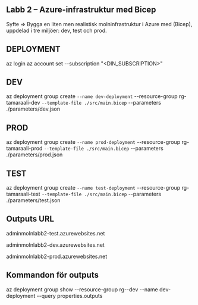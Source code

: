 Labb 2 – Azure-infrastruktur med Bicep
--------------------------------------

Syfte
=> Bygga en liten men realistisk molninfrastruktur i Azure med (Bicep), uppdelad i tre miljöer: dev, test och prod.


DEPLOYMENT
----------

az login
az account set --subscription "<DIN_SUBSCRIPTION>"

DEV
----
az deployment group create `
  --name dev-deployment `
  --resource-group rg-tamaraali-dev `
  --template-file ./src/main.bicep `
  --parameters ./parameters/dev.json

  PROD
  ----
  az deployment group create `
  --name prod-deployment `
  --resource-group rg-tamaraali-prod `
  --template-file ./src/main.bicep `
  --parameters ./parameters/prod.json

TEST
----
az deployment group create `
  --name test-deployment `
  --resource-group rg-tamaraali-test `
  --template-file ./src/main.bicep `
  --parameters ./parameters/test.json


Outputs URL
-----------
adminmolnlabb2-test.azurewebsites.net

adminmolnlabb2-dev.azurewebsites.net

adminmolnlabb2-prod.azurewebsites.net

Kommandon för outputs
---------------------
az deployment group show 
  --resource-group rg-<dittnamn>-dev 
  --name dev-deployment 
  --query properties.outputs
